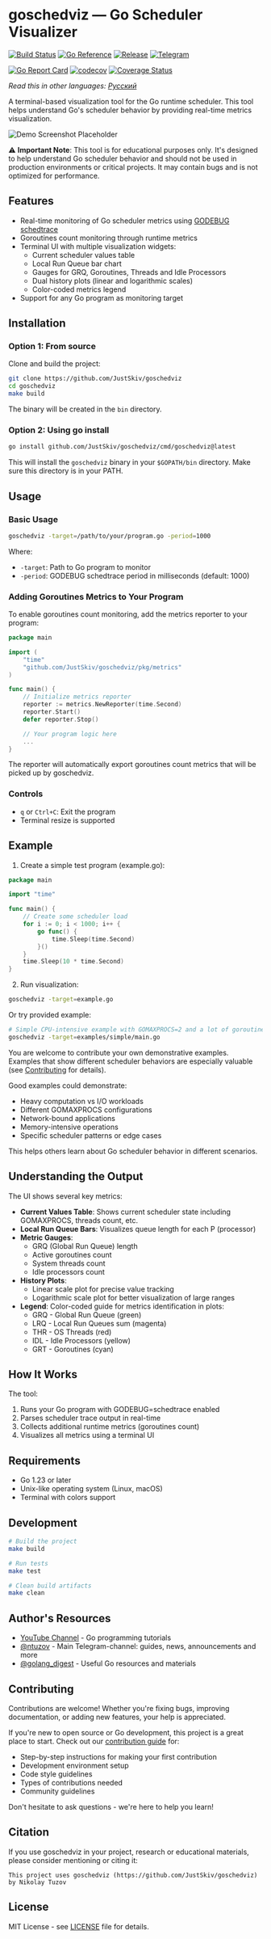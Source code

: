# goschedviz — Go Scheduler Visualizer

[![Build Status](https://github.com/JustSkiv/goschedviz/workflows/build/badge.svg)](https://github.com/JustSkiv/goschedviz/actions)
[![Go Reference](https://pkg.go.dev/badge/github.com/JustSkiv/goschedviz.svg)](https://pkg.go.dev/github.com/JustSkiv/goschedviz)
[![Release](https://img.shields.io/github/release/JustSkiv/goschedviz.svg)](https://github.com/JustSkiv/goschedviz/releases)
[![Telegram](https://img.shields.io/badge/Telegram-@ntuzov-blue?logo=telegram&logoColor=white)](https://t.me/ntuzov)

[![Go Report Card](https://goreportcard.com/badge/github.com/JustSkiv/goschedviz)](https://goreportcard.com/report/github.com/JustSkiv/goschedviz)
[![codecov](https://codecov.io/gh/JustSkiv/goschedviz/branch/main/graph/badge.svg)](https://app.codecov.io/gh/JustSkiv/goschedviz)
[![Coverage Status](https://coveralls.io/repos/github/JustSkiv/goschedviz/badge.svg?branch=main)](https://coveralls.io/github/JustSkiv/goschedviz?branch=main)

*Read this in other languages: [Русский](docs/README.ru.md)*

A terminal-based visualization tool for the Go runtime scheduler. This tool helps understand Go's scheduler behavior by
providing real-time metrics visualization.

![Demo Screenshot Placeholder](demo.gif)

⚠️ **Important Note**: This tool is for educational purposes only. It's designed to help understand Go scheduler
behavior and should not be used in production environments or critical projects. It may contain bugs and is not
optimized for performance.

## Features

- Real-time monitoring of Go scheduler metrics using [GODEBUG schedtrace](https://pkg.go.dev/github.com/maximecaron/gotraining/topics/profiling/godebug/schedtrace)
- Goroutines count monitoring through runtime metrics
- Terminal UI with multiple visualization widgets:
    - Current scheduler values table
    - Local Run Queue bar chart
    - Gauges for GRQ, Goroutines, Threads and Idle Processors
    - Dual history plots (linear and logarithmic scales)
    - Color-coded metrics legend
- Support for any Go program as monitoring target

## Installation

### Option 1: From source

Clone and build the project:

```bash
git clone https://github.com/JustSkiv/goschedviz
cd goschedviz
make build
```

The binary will be created in the `bin` directory.

### Option 2: Using go install

```bash
go install github.com/JustSkiv/goschedviz/cmd/goschedviz@latest
```

This will install the `goschedviz` binary in your `$GOPATH/bin` directory. Make sure this directory is in your PATH.

## Usage

### Basic Usage

```bash
goschedviz -target=/path/to/your/program.go -period=1000
```

Where:

- `-target`: Path to Go program to monitor
- `-period`: GODEBUG schedtrace period in milliseconds (default: 1000)

### Adding Goroutines Metrics to Your Program

To enable goroutines count monitoring, add the metrics reporter to your program:

```go
package main

import (
    "time"
    "github.com/JustSkiv/goschedviz/pkg/metrics"
)

func main() {
    // Initialize metrics reporter
    reporter := metrics.NewReporter(time.Second)
    reporter.Start()
    defer reporter.Stop()

    // Your program logic here
    ...
}
```

The reporter will automatically export goroutines count metrics that will be picked up by goschedviz.

### Controls

- `q` or `Ctrl+C`: Exit the program
- Terminal resize is supported

## Example

1. Create a simple test program (example.go):

```go
package main

import "time"

func main() {
    // Create some scheduler load
    for i := 0; i < 1000; i++ {
        go func() {
            time.Sleep(time.Second)
        }()
    }
    time.Sleep(10 * time.Second)
}
```

2. Run visualization:

```bash
goschedviz -target=example.go
```

Or try provided example:

```bash
# Simple CPU-intensive example with GOMAXPROCS=2 and a lot of goroutines
goschedviz -target=examples/simple/main.go
```

You are welcome to contribute your own demonstrative examples. Examples that show different
scheduler behaviors are especially valuable (see [Contributing](docs/CONTRIBUTING.md) for details).

Good examples could demonstrate:

- Heavy computation vs I/O workloads
- Different GOMAXPROCS configurations
- Network-bound applications
- Memory-intensive operations
- Specific scheduler patterns or edge cases

This helps others learn about Go scheduler behavior in different scenarios.

## Understanding the Output

The UI shows several key metrics:

- **Current Values Table**: Shows current scheduler state including GOMAXPROCS, threads count, etc.
- **Local Run Queue Bars**: Visualizes queue length for each P (processor)
- **Metric Gauges**: 
  * GRQ (Global Run Queue) length
  * Active goroutines count
  * System threads count
  * Idle processors count
- **History Plots**:
  * Linear scale plot for precise value tracking
  * Logarithmic scale plot for better visualization of large ranges
- **Legend**: Color-coded guide for metrics identification in plots:
  * GRQ - Global Run Queue (green)
  * LRQ - Local Run Queues sum (magenta)
  * THR - OS Threads (red)
  * IDL - Idle Processors (yellow)
  * GRT - Goroutines (cyan)

## How It Works

The tool:

1. Runs your Go program with GODEBUG=schedtrace enabled
2. Parses scheduler trace output in real-time
3. Collects additional runtime metrics (goroutines count)
4. Visualizes all metrics using a terminal UI

## Requirements

- Go 1.23 or later
- Unix-like operating system (Linux, macOS)
- Terminal with colors support

## Development

```bash
# Build the project
make build

# Run tests
make test

# Clean build artifacts
make clean
```

## Author's Resources

- [YouTube Channel](https://www.youtube.com/@nikolay_tuzov) - Go programming tutorials
- [@ntuzov](https://t.me/ntuzov) - Main Telegram-channel: guides, news, announcements and more
- [@golang_digest](https://t.me/golang_digest) - Useful Go resources and materials

## Contributing

Contributions are welcome! Whether you're fixing bugs, improving documentation, or adding new features, your help is
appreciated.

If you're new to open source or Go development, this project is a great place to start. Check out
our [contribution guide](docs/CONTRIBUTING.md) for:

- Step-by-step instructions for making your first contribution
- Development environment setup
- Code style guidelines
- Types of contributions needed
- Community guidelines

Don't hesitate to ask questions - we're here to help you learn!

## Citation

If you use goschedviz in your project, research or educational materials, please consider mentioning or citing it:

```
This project uses goschedviz (https://github.com/JustSkiv/goschedviz) by Nikolay Tuzov
```

## License

MIT License - see [LICENSE](LICENSE) file for details.
